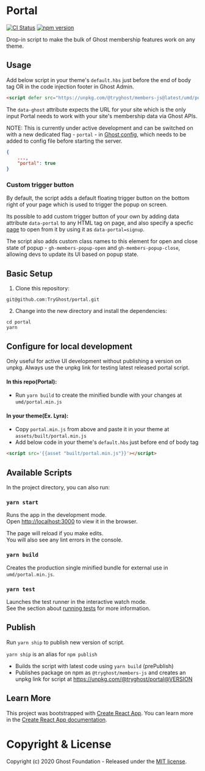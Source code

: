 # Portal

[![CI Status](https://github.com/TryGhost/portal/workflows/Test/badge.svg?branch=master)](https://github.com/TryGhost/portal/actions)
[![npm version](https://badge.fury.io/js/%40tryghost%portal.svg)](https://badge.fury.io/js/%40tryghost%2Fportal)

Drop-in script to make the bulk of Ghost membership features work on any theme.

## Usage

Add below script in your theme's `default.hbs` just before the end of body tag OR in the code injection footer in Ghost Admin.

```html
<script defer src="https://unpkg.com/@tryghost/members-js@latest/umd/portal.min.js" data-ghost="https://mymemberssite.com"></script>
```

The `data-ghost` attribute expects the URL for your site which is the only input Portal needs to work with your site's membership data via Ghost APIs.

NOTE: This is currently under active development and can be switched on with a new dedicated flag - `portal` - in [Ghost config](https://ghost.org/docs/concepts/config/), which needs to be added to config file before starting the server.

```json
{
    ...,
    "portal": true
}
```

### Custom trigger button

By default, the script adds a default floating trigger button on the bottom right of your page which is used to trigger the popup on screen.

Its possible to add custom trigger button of your own by adding data attribute `data-portal` to any HTML tag on page, and also specify a specfic [page](https://github.com/TryGhost/Portal/blob/master/src/pages.js#L13-L22) to open from it by using it as `data-portal=signup`.

The script also adds custom class names to this element for open and close state of popup - `gh-members-popup-open` and `gh-members-popup-close`, allowing devs to update its UI based on popup state.

## Basic Setup

1. Clone this repository:

```shell
git@github.com:TryGhost/portal.git
```

2. Change into the new directory and install the dependencies:

```shell
cd portal
yarn
```

## Configure for local development

Only useful for active UI development without publishing a version on unpkg. Always use the unpkg link for testing latest released portal script.

#### In this repo(Portal):

- Run `yarn build` to create the minified bundle with your changes at `umd/portal.min.js`

#### In your theme(Ex. Lyra):

- Copy `portal.min.js` from above and paste it in your theme at `assets/built/portal.min.js`
- Add below code in your theme's `default.hbs` just before end of body tag

```html
<script src='{{asset "built/portal.min.js"}}'></script>
```

## Available Scripts

In the project directory, you can also run:

### `yarn start`

Runs the app in the development mode.<br />
Open [http://localhost:3000](http://localhost:3000) to view it in the browser.

The page will reload if you make edits.<br />
You will also see any lint errors in the console.

### `yarn build`

Creates the production single minified bundle for external use in `umd/portal.min.js`.  <br />

### `yarn test`

Launches the test runner in the interactive watch mode.<br />
See the section about [running tests](https://facebook.github.io/create-react-app/docs/running-tests) for more information.


## Publish

Run `yarn ship` to publish new version of script.

`yarn ship` is an alias for `npm publish`

- Builds the script with latest code using `yarn build` (prePublish)
- Publishes package on npm as `@tryghost/members-js` and creates an unpkg link for script at https://unpkg.com/@tryghost/portal@VERSION

## Learn More

This project was bootstrapped with [Create React App](https://github.com/facebook/create-react-app).
You can learn more in the [Create React App documentation](https://facebook.github.io/create-react-app/docs/getting-started).

# Copyright & License

Copyright (c) 2020 Ghost Foundation - Released under the [MIT license](LICENSE).